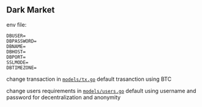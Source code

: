 ## Dark Market

env file: 
```
DBUSER=
DBPASSWORD=
DBNAME=
DBHOST=
DBPORT=
SSLMODE=
DBTIMEZONE=
```


change transaction in [`models/tx.go`](https://github.com/Crownss/dark_market/blob/master/models/tx.go)
default trasanction using BTC

change users requirements in [`models/users.go`](https://github.com/Crownss/dark_market/blob/master/models/users.go)
default using username and password for decentralization and anonymity
